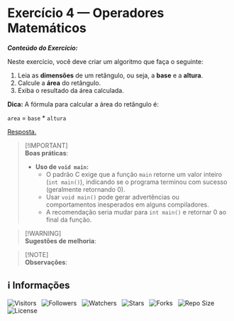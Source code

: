 <!-- Título -->
# Exercício 4 — Operadores Matemáticos

***Conteúdo do Exercício:***

Neste exercício, você deve criar um algoritmo que faça o seguinte:

1. Leia as **dimensões** de um retângulo, ou seja, a **base** e a **altura**.
2. Calcule a **área** do retângulo.
3. Exiba o resultado da área calculada.

**Dica:** A fórmula para calcular a área do retângulo é:

`area` = `base` * `altura`

[Resposta.](main.c)

> [!IMPORTANT]\
> **Boas práticas**:
>
> * **Uso de `void main`:**
>   * O padrão C exige que a função `main` retorne um valor inteiro (`int main()`), indicando se o programa terminou com sucesso (geralmente retornando 0).
>   * Usar `void main()` pode gerar advertências ou comportamentos inesperados em alguns compiladores.
>   * A recomendação seria mudar para `int main()` e retornar 0 ao final da função.

> [!WARNING]\
> **Sugestões de melhoria**:
>

> [!NOTE]\
> **Observações**:
>

<!-- Informações -->
## &#8505; Informações

![Visitors](https://api.visitorbadge.io/api/visitors?path=Devsgeeknerd%2Fexe-4-ope-mat-exe-pra-ope-mat-fun&label=Visitantes&labelColor=%23700070&labelStyle=none&countColor=%23000fff&style=plastic&color=%23ffffff "Total de Visitantes")
&nbsp;
![Followers](https://img.shields.io/github/followers/Devsgeeknerd?style=p&label=Seguidores&labelColor=800080&color=000fff "Total de Seguidores")
&nbsp;
![Watchers](https://img.shields.io/github/watchers/Devsgeeknerd/exe-4-ope-mat-exe-pra-ope-mat-fun?style=p&label=Observadores&labelColor=800080&color=000fff "Total de Observadores")
&nbsp;
![Stars](https://img.shields.io/github/stars/Devsgeeknerd/exe-4-ope-mat-exe-pra-ope-mat-fun?style=p&label=Estrelas&labelColor=800080&color=000fff "Total de Estrelas")
&nbsp;
![Forks](https://img.shields.io/github/forks/Devsgeeknerd/exe-4-ope-mat-exe-pra-ope-mat-fun?style=p&label=Bifurcações&labelColor=800080&color=000fff "Total de Bifurcações")
&nbsp;
![Repo Size](https://img.shields.io/github/repo-size/Devsgeeknerd/exe-4-ope-mat-exe-pra-ope-mat-fun?style=p&label=Tamanho&labelColor=800080&color=000fff "Tamanho do Repositório")
&nbsp;
![License](https://img.shields.io/github/license/Devsgeeknerd/exe-4-ope-mat-exe-pra-ope-mat-fun?style=p&label=Licença&labelColor=800080&color=000fff "Licença do Repositório")
